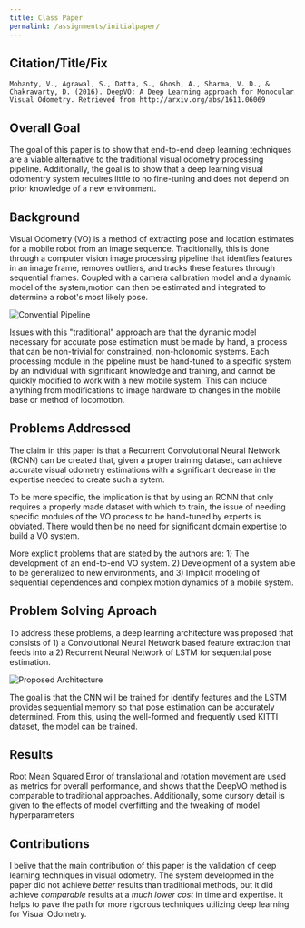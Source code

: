```yaml
---
title: Class Paper
permalink: /assignments/initialpaper/
---
```


## Citation/Title/Fix

```
Mohanty, V., Agrawal, S., Datta, S., Ghosh, A., Sharma, V. D., & Chakravarty, D. (2016). DeepVO: A Deep Learning approach for Monocular Visual Odometry. Retrieved from http://arxiv.org/abs/1611.06069
```

## Overall Goal

The goal of this paper is to show that end-to-end deep learning techniques are a viable alternative to the traditional visual odometry processing pipeline. Additionally, the goal is to show that a deep learning visual odomentry system requires little to no fine-tuning and does not depend on prior knowledge of a new environment.

## Background

Visual Odometry (VO) is a method of extracting pose and location estimates for a mobile robot from an image sequence. Traditionally, this is done through a computer vision image processing pipeline that identfies features in an image frame, removes outliers, and tracks these features through sequential frames. Coupled with a camera calibration model and a dynamic model of the system,motion can then be estimated and integrated to determine a robot's most likely pose.

![Convential Pipeline](/MachineLearning/assets/conventional_pipeline.png)

Issues with this "traditional" approach are that the dynamic model necessary for accurate pose estimation must be made by hand, a process that can be non-trivial for constrained, non-holonomic systems. Each processing module in the pipeline must be hand-tuned to a specific system by an individual with significant knowledge and training, and cannot be quickly modified to work with a new mobile system. This can include anything from modifications to image hardware to changes in the mobile base or method of locomotion.

## Problems Addressed

The claim in this paper is that a Recurrent Convolutional Neural Network (RCNN) can be created that, given a proper training dataset, can achieve accurate visual odometry estimations with a significant decrease in the expertise needed to create such a sytem.

To be more specific, the implication is that by using an RCNN that only requires a properly made dataset with which to train, the issue of needing specific modules of the VO process to be hand-tuned by experts is obviated. There would then be no need for significant domain expertise to build a VO system.

More explicit problems that are stated by the authors are: 1) The development of an end-to-end VO system. 2) Development of a system able to be generalized to new environments, and 3) Implicit modeling of sequential dependences and complex motion dynamics of a mobile system.

## Problem Solving Aproach

To address these problems, a deep learning architecture was proposed that consists of 1) a Convolutional Neural Network based feature extraction that feeds into a 2) Recurrent Neural Network of LSTM for sequential pose estimation.

![Proposed Architecture](/MachineLearning/assets/deepvo_architecture.png)

The goal is that the CNN will be trained for identify features and the LSTM provides sequential memory so that pose estimation can be accurately determined.  From this, using the well-formed and frequently used KITTI dataset, the model can be trained.

## Results

Root Mean Squared Error of translational and rotation movement are used as metrics for overall performance, and shows that the DeepVO method is comparable to traditional approaches. Additionally, some cursory detail is given to the effects of model overfitting and the tweaking of model hyperparameters

## Contributions

I belive that the main contribution of this paper is the validation of deep learning techniques in visual odometry. The system developmed in the paper did not achieve *better* results than traditional methods, but it did achieve *comparable* results at a *much lower cost* in time and expertise. It helps to pave the path for more rigorous techniques utilizing deep learning for Visual Odometry.
